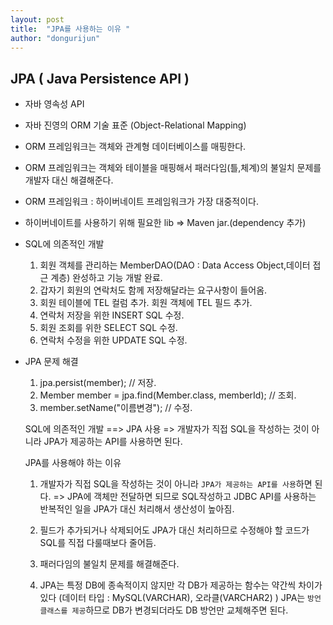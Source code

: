 ```yaml
---
layout: post
title:  "JPA를 사용하는 이유 "
author: "dongurijun"
---
```


## JPA ( Java Persistence API )

- 자바 영속성 API
- 자바 진영의 ORM 기술 표준 (Object-Relational Mapping)
- ORM 프레임워크는 객체와 관계형 데이터베이스를 매핑한다.
- ORM 프레임워크는 객체와 테이블을 매핑해서 패러다임(틀,체계)의 불일치 문제를 개발자 대신 해결해준다.
- ORM 프레임워크 : 하이버네이트 프레임워크가 가장 대중적이다.
- 하이버네이트를 사용하기 위해 필요한 lib => Maven jar.(dependency 추가)
- SQL에 의존적인 개발
  1. 회원 객체를 관리하는 MemberDAO(DAO : Data Access Object,데이터 접근 계층) 완성하고 기능 개발 완료.
  2. 갑자기 회원의 연락처도 함께 저장해달라는 요구사항이 들어옴.
  3. 회원 테이블에 TEL 컬럼 추가. 회원 객체에 TEL 필드 추가.
  4. 연락처 저장을 위한 INSERT SQL 수정.
  5. 회원 조회를 위한 SELECT SQL 수정.
  6. 연락처 수정을 위한 UPDATE SQL 수정.
- JPA 문제 해결
  1. jpa.persist(member); // 저장.
  2. Member member = jpa.find(Member.class, memberId); // 조회.
  3. member.setName("이름변경"); // 수정.

  SQL에 의존적인 개발 ==> JPA 사용 =>
  개발자가 직접 SQL을 작성하는 것이 아니라 JPA가 제공하는 API를 사용하면 된다.

  JPA를 사용해야 하는 이유
  1. 개발자가 직접 SQL을 작성하는 것이 아니라 `JPA가 제공하는 API를 사용`하면 된다.
     => JPA에 객체만 전달하면 되므로
     SQL작성하고 JDBC API를 사용하는 반복적인 일을 JPA가 대신 처리해서 생산성이 높아짐.
  2. 필드가 추가되거나 삭제되어도 JPA가 대신 처리하므로 수정해야 할 코드가 SQL를 직접 다룰때보다 줄어듬.
  3. 패러다임의 불일치 문제를 해결해준다.

  4. JPA는 특정 DB에 종속적이지 않지만 각 DB가 제공하는 함수는 약간씩 차이가 있다
     (데이터 타입 : MySQL(VARCHAR), 오라클(VARCHAR2) )
     JPA는 `방언 클래스를 제공`하므로 DB가 변경되더라도 DB 방언만 교체해주면 된다.
